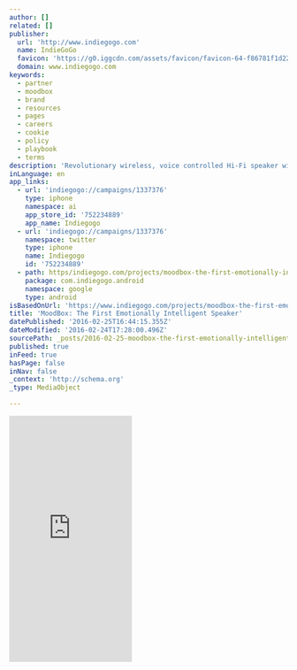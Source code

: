 ```yaml
---
author: []
related: []
publisher:
  url: 'http://www.indiegogo.com'
  name: IndieGoGo
  favicon: 'https://g0.iggcdn.com/assets/favicon/favicon-64-f86781f1d221c3eea847e861d0b2b631f0cd49bbdb2cac0b0ed052664fa2380c.png'
  domain: www.indiegogo.com
keywords:
  - partner
  - moodbox
  - brand
  - resources
  - pages
  - careers
  - cookie
  - policy
  - playbook
  - terms
description: 'Revolutionary wireless, voice controlled Hi-Fi speaker with emotion & mood recognition capabilities'
inLanguage: en
app_links:
  - url: 'indiegogo://campaigns/1337376'
    type: iphone
    namespace: ai
    app_store_id: '752234889'
    app_name: Indiegogo
  - url: 'indiegogo://campaigns/1337376'
    namespace: twitter
    type: iphone
    name: Indiegogo
    id: '752234889'
  - path: https/indiegogo.com/projects/moodbox-the-first-emotionally-intelligent-speaker--3/andr
    package: com.indiegogo.android
    namespace: google
    type: android
isBasedOnUrl: 'https://www.indiegogo.com/projects/moodbox-the-first-emotionally-intelligent-speaker--3#/'
title: 'MoodBox: The First Emotionally Intelligent Speaker'
datePublished: '2016-02-25T16:44:15.355Z'
dateModified: '2016-02-24T17:28:00.496Z'
sourcePath: _posts/2016-02-25-moodbox-the-first-emotionally-intelligent-speaker.md
published: true
inFeed: true
hasPage: false
inNav: false
_context: 'http://schema.org'
_type: MediaObject

---
```

<iframe src="https://cdn.embedly.com/widgets/media.html?src=http%3A%2F%2Fwww.indiegogo.com%2Fproject%2Fmoodbox-the-first-emotionally-intelligent-speaker--3%2Fembedded&amp;url=https%3A%2F%2Fwww.indiegogo.com%2Fprojects%2Fmoodbox-the-first-emotionally-intelligent-speaker--3&amp;image=https%3A%2F%2Fc1.iggcdn.com%2Findiegogo-media-prod-cld%2Fimage%2Fupload%2Fc_fill%2Cf_auto%2Ch_630%2Cw_1200%2Fl_check_it_out_sarql3%2Cw_450%2Cx_20%2Cy_20%2Cg_south_east%2Fv1456245342%2Fhcwryiaqpttwlicfejpk.png&amp;key=b7d04c9b404c499eba89ee7072e1c4f7&amp;type=text%2Fhtml&amp;schema=indiegogo" width="222" height="445" scrolling="no" frameborder="0" allowfullscreen="allowfullscreen" style=""></iframe>